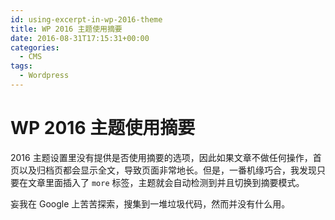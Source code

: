 ```yaml
---
id: using-excerpt-in-wp-2016-theme
title: WP 2016 主题使用摘要
date: 2016-08-31T17:15:31+00:00
categories:
  - CMS
tags:
  - Wordpress
---
```


# WP 2016 主题使用摘要

2016 主题设置里没有提供是否使用摘要的选项，因此如果文章不做任何操作，首页以及归档页都会显示全文，导致页面非常地长。但是，一番机缘巧合，我发现只要在文章里面插入了 `more` 标签，主题就会自动检测到并且切换到摘要模式。

妄我在 Google 上苦苦探索，搜集到一堆垃圾代码，然而并没有什么用。
